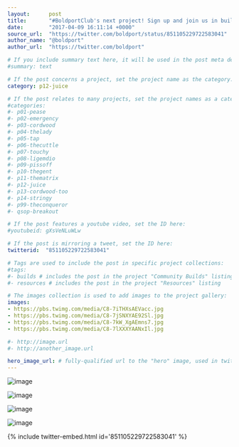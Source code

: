 ```yaml
---
layout:      post
title:       "#BoldportClub's next project! Sign up and join us in building it ;)"
date:        "2017-04-09 16:11:14 +0000"
source_url:  "https://twitter.com/boldport/status/851105229722583041"
author_name: "@boldport"
author_url:  "https://twitter.com/boldport"

# If you include summary text here, it will be used in the post meta description instead of an excerpt from the post body
#summary: text

# If the post concerns a project, set the project name as the category:
category: p12-juice

# If the post relates to many projects, set the project names as a categories array:
#categories:
#- p01-pease
#- p02-emergency
#- p03-cordwood
#- p04-thelady
#- p05-tap
#- p06-thecuttle
#- p07-touchy
#- p08-ligemdio
#- p09-pissoff
#- p10-thegent
#- p11-thematrix
#- p12-juice
#- p13-cordwood-too
#- p14-stringy
#- p99-theconqueror
#- qsop-breakout

# If the post features a youtube video, set the ID here:
#youtubeid: gXsVeNLuWLw

# If the post is mirroring a tweet, set the ID here:
twitterid:  "851105229722583041"

# Tags are used to include the post in specific project collections:
#tags:
#- builds # includes the post in the project "Community Builds" listing
#- resources # includes the post in the project "Resources" listing

# The images collection is used to add images to the project gallery:
images:
- https://pbs.twimg.com/media/C8-7iTHXsAEVacc.jpg
- https://pbs.twimg.com/media/C8-7jSNXYAE92Sl.jpg
- https://pbs.twimg.com/media/C8-7kW_XgAEmns7.jpg
- https://pbs.twimg.com/media/C8-7lXXXYAANxIl.jpg

#- http://image.url
#- http://another_image.url

hero_image_url: # fully-qualified url to the "hero" image, used in twitter cards for example
---
```


![image](https://pbs.twimg.com/media/C8-7iTHXsAEVacc.jpg)

![image](https://pbs.twimg.com/media/C8-7jSNXYAE92Sl.jpg)

![image](https://pbs.twimg.com/media/C8-7kW_XgAEmns7.jpg)

![image](https://pbs.twimg.com/media/C8-7lXXXYAANxIl.jpg)

{% include twitter-embed.html id='851105229722583041' %}


